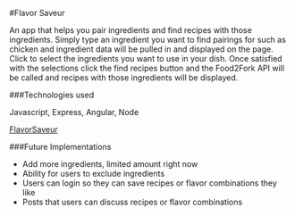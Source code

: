 #Flavor Saveur

An app that helps you pair ingredients and find recipes with those ingredients.  Simply type an ingredient you want to find pairings for such as chicken and ingredient data will be pulled in and displayed on the page.  Click to select the ingredients you want to use in your dish.  Once satisfied with the selections click the find recipes button and the Food2Fork API will be called and recipes with those ingredients will be displayed.  


###Technologies used

Javascript, Express, Angular, Node

[FlavorSaveur](https://flavor-saveur.herokuapp.com)


###Future Implementations

* Add more ingredients, limited amount right now
* Ability for users to exclude ingredients
* Users can login so they can save recipes or flavor combinations they like
* Posts that users can discuss recipes or flavor combinations
